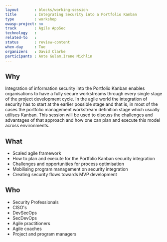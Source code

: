 ```yaml
---
layout       : blocks/working-session
title        : Integrating Security into a Portfolio Kanban
type         : workshop
owasp-project: no
track        : Agile AppSec
technology   :
related-to   :
status       : review-content
when-day     : Tue
organizers   : David Clarke
participants : Ante Gulam,Irene Michlin
---
```


## Why

Integration of information security into the Portfolio Kanban enables organisations to have a fully secure workstreams through every single stage of the project development cycle. In the agile world the integration of security has to start at the earlier possible stage and that is, in most of the cases the portfolio management workstream definition stage which usually utilises Kanban. This session will be used to discuss the challenges and advantages of that approach and how one can plan and execute this model across environments. 

## What

- Scaled agile framework
- How to plan and execute for the Portfolio Kanban security integration
- Challenges and opportunities for process optimisation
- Mobilising program management on security integration
- Creating security flows towards MVP development

## Who

- Security Professionals
- CISO's
- DevSecOps
- SecDevOps
- Agile practitioners
- Agile coaches
- Project and program managers
